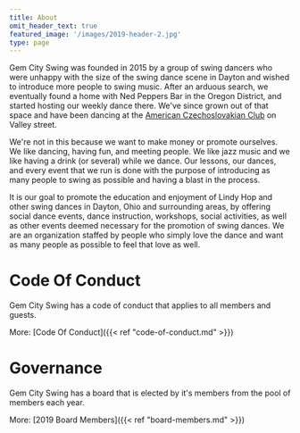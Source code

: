 ```yaml
---
title: About
omit_header_text: true
featured_image: '/images/2019-header-2.jpg'
type: page
---
```


Gem City Swing was founded in 2015 by a group of swing dancers who were unhappy with the size of the swing dance scene in Dayton and wished to introduce more people to swing music. After an arduous search, we eventually found a home with Ned Peppers Bar in the Oregon District, and started hosting our weekly dance there. We've since grown out of that space and have been dancing at the [American Czechoslovakian Club](https://goo.gl/maps/FTHUeuSBqKnNEJgQ6) on Valley street.

We're not in this because we want to make money or promote ourselves. We like dancing, having fun, and meeting people.  We like jazz music and we like having a drink (or several) while we dance. Our lessons, our dances, and every event that we run is done with the purpose of introducing as many people to swing as possible and having a blast in the process.

It is our goal to promote the education and enjoyment of Lindy Hop and other swing dances in Dayton, Ohio and surrounding areas, by offering social dance events, dance instruction, workshops, social activities, as well as other events deemed necessary for the promotion of swing dances. We are an organization staffed by people who simply love the dance and want as many people as possible to feel that love as well.

# Code Of Conduct

Gem City Swing has a code of conduct that applies to all members and guests.

More: [Code Of Conduct]({{< ref "code-of-conduct.md" >}})

# Governance

Gem City Swing has a board that is elected by it's members from the pool of members each year.

More: [2019 Board Members]({{< ref "board-members.md" >}})

